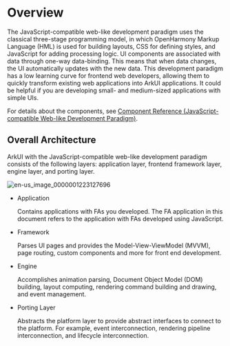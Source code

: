 # Overview

The JavaScript-compatible web-like development paradigm uses the classical three-stage programming model, in which OpenHarmony Markup Language (HML) is used for building layouts, CSS for defining styles, and JavaScript for adding processing logic. UI components are associated with data through one-way data-binding. This means that when data changes, the UI automatically updates with the new data. This development paradigm has a low learning curve for frontend web developers, allowing them to quickly transform existing web applications into ArkUI applications. It could be helpful if you are developing small- and medium-sized applications with simple UIs.

For details about the components, see [Component Reference (JavaScript-compatible Web-like Development Paradigm)](../reference/arkui-js/js-components-common-attributes.md). 


## Overall Architecture

ArkUI with the JavaScript-compatible web-like development paradigm consists of the following layers: application layer, frontend framework layer, engine layer, and porting layer.



![en-us_image_0000001223127696](figures/en-us_image_0000001223127696.png)

- Application

  Contains applications with FAs you developed. The FA application in this document refers to the application with FAs developed using JavaScript. 

- Framework

  Parses UI pages and provides the Model-View-ViewModel (MVVM), page routing, custom components and more for front end development.

- Engine

  Accomplishes animation parsing, Document Object Model (DOM) building, layout computing, rendering command building and drawing, and event management.

- Porting Layer

  Abstracts the platform layer to provide abstract interfaces to connect to the platform. For example, event interconnection, rendering pipeline interconnection, and lifecycle interconnection.

